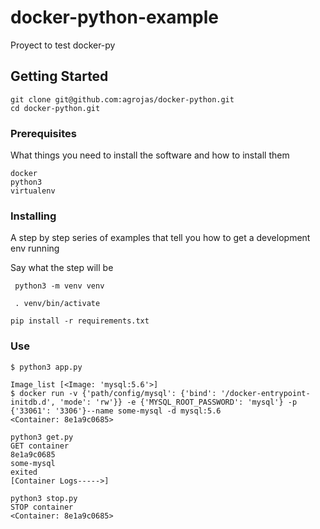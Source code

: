 # docker-python-example

Proyect to test docker-py

## Getting Started

```
git clone git@github.com:agrojas/docker-python.git
cd docker-python.git
```
### Prerequisites

What things you need to install the software and how to install them

```
docker
python3
virtualenv
```

### Installing

A step by step series of examples that tell you how to get a development env running

Say what the step will be

```
 python3 -m venv venv
```

```
 . venv/bin/activate
```

```
pip install -r requirements.txt
```

### Use

```
$ python3 app.py

Image_list [<Image: 'mysql:5.6'>]
$ docker run -v {'path/config/mysql': {'bind': '/docker-entrypoint-initdb.d', 'mode': 'rw'}} -e {'MYSQL_ROOT_PASSWORD': 'mysql'} -p {'33061': '3306'}--name some-mysql -d mysql:5.6 
<Container: 8e1a9c0685>

```

```
python3 get.py
GET container
8e1a9c0685
some-mysql
exited
[Container Logs----->]
```


```
python3 stop.py
STOP container
<Container: 8e1a9c0685>
```
